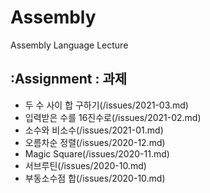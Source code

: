 # Assembly
Assembly Language Lecture

## :Assignment : 과제

- 두 수 사이 합 구하기(/issues/2021-03.md)
- 입력받은 수를 16진수로(/issues/2021-02.md)
- 소수와 비소수(/issues/2021-01.md)
- 오름차순 정렬(/issues/2020-12.md)
- Magic Square(/issues/2020-11.md)
- 서브루틴(/issues/2020-10.md)
- 부동소수점 합(/issues/2020-10.md)
